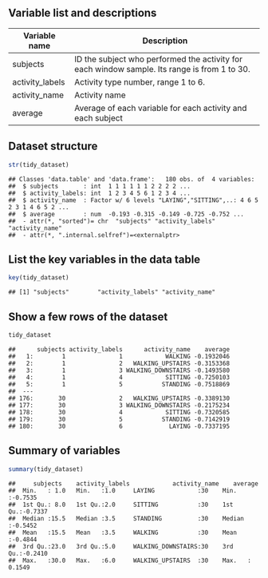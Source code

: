 Variable list and descriptions
------------------------------

Variable name    | Description
-----------------|------------
subjects         | ID the subject who performed the activity for each window sample. Its range is from 1 to 30.
activity_labels  | Activity type number, range 1 to 6.
activity_name    | Activity name
average          |  Average of each variable for each activity and each subject

Dataset structure
-----------------


```r
str(tidy_dataset)
```

```
## Classes 'data.table' and 'data.frame':	180 obs. of  4 variables:
##  $ subjects       : int  1 1 1 1 1 1 2 2 2 2 ...
##  $ activity_labels: int  1 2 3 4 5 6 1 2 3 4 ...
##  $ activity_name  : Factor w/ 6 levels "LAYING","SITTING",..: 4 6 5 2 3 1 4 6 5 2 ...
##  $ average        : num  -0.193 -0.315 -0.149 -0.725 -0.752 ...
##  - attr(*, "sorted")= chr  "subjects" "activity_labels" "activity_name"
##  - attr(*, ".internal.selfref")=<externalptr>
```

List the key variables in the data table
----------------------------------------


```r
key(tidy_dataset)
```

```
## [1] "subjects"        "activity_labels" "activity_name"
```

Show a few rows of the dataset
------------------------------


```r
tidy_dataset
```

```
##      subjects activity_labels      activity_name    average
##   1:        1               1            WALKING -0.1932046
##   2:        1               2   WALKING_UPSTAIRS -0.3153368
##   3:        1               3 WALKING_DOWNSTAIRS -0.1493580
##   4:        1               4            SITTING -0.7250103
##   5:        1               5           STANDING -0.7518869
##  ---                                                       
## 176:       30               2   WALKING_UPSTAIRS -0.3389130
## 177:       30               3 WALKING_DOWNSTAIRS -0.2175234
## 178:       30               4            SITTING -0.7320585
## 179:       30               5           STANDING -0.7142919
## 180:       30               6             LAYING -0.7337195
```

Summary of variables
--------------------


```r
summary(tidy_dataset)
```

```
##     subjects    activity_labels            activity_name    average       
##  Min.   : 1.0   Min.   :1.0     LAYING            :30    Min.   :-0.7535  
##  1st Qu.: 8.0   1st Qu.:2.0     SITTING           :30    1st Qu.:-0.7337  
##  Median :15.5   Median :3.5     STANDING          :30    Median :-0.5452  
##  Mean   :15.5   Mean   :3.5     WALKING           :30    Mean   :-0.4844  
##  3rd Qu.:23.0   3rd Qu.:5.0     WALKING_DOWNSTAIRS:30    3rd Qu.:-0.2410  
##  Max.   :30.0   Max.   :6.0     WALKING_UPSTAIRS  :30    Max.   : 0.1549
```


